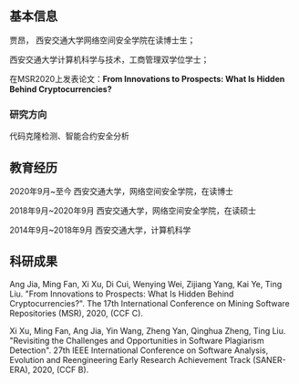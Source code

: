 ## 基本信息

贾昂， 西安交通大学网络空间安全学院在读博士生；

西安交通大学计算机科学与技术，工商管理双学位学士；

在MSR2020上发表论文：**From Innovations to Prospects: What Is Hidden Behind Cryptocurrencies?**

### 研究方向

代码克隆检测、智能合约安全分析

## 教育经历

2020年9月~至今      西安交通大学，网络空间安全学院，在读博士

2018年9月~2020年9月 西安交通大学，网络空间安全学院，在读硕士

2014年9月~2018年9月 西安交通大学，计算机科学

## 科研成果

Ang Jia, Ming Fan, Xi Xu, Di Cui, Wenying Wei, Zijiang Yang, Kai Ye, Ting Liu. "From Innovations to Prospects: What Is Hidden Behind Cryptocurrencies?". The 17th International Conference on Mining Software Repositories (MSR), 2020, (CCF C).

Xi Xu, Ming Fan, Ang Jia, Yin Wang, Zheng Yan, Qinghua Zheng, Ting Liu. "Revisiting the Challenges and Opportunities in Software Plagiarism Detection". 27th IEEE International Conference on Software Analysis, Evolution and Reengineering Early Research Achievement Track (SANER-ERA), 2020, (CCF B).
